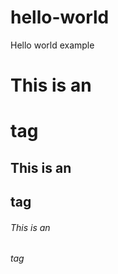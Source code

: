 # hello-world
Hello world example

# This is an <h1> tag
## This is an <h2> tag
###### This is an <h6> tag
